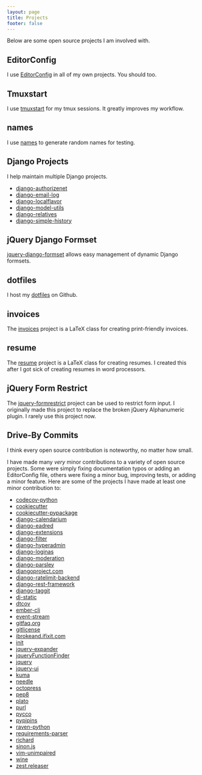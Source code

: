 ```yaml
---
layout: page
title: Projects
footer: false
---
```


Below are some open source projects I am involved with.

## EditorConfig

I use [EditorConfig][] in all of my own projects.  You should too.

## Tmuxstart

I use [tmuxstart][] for my tmux sessions.  It greatly improves my workflow.

## names

I use [names][] to generate random names for testing.

## Django Projects

I help maintain multiple Django projects.

- [django-authorizenet][]
- [django-email-log][]
- [django-localflavor][]
- [django-model-utils][]
- [django-relatives][]
- [django-simple-history][]

## jQuery Django Formset

[jquery-django-formset][] allows easy management of dynamic Django formsets.

## dotfiles

I host my [dotfiles][] on Github.

## invoices

The [invoices][] project is a LaTeX class for creating print-friendly invoices.

## resume

The [resume][] project is a LaTeX class for creating resumes.  I created this
after I got sick of creating resumes in word processors.

## jQuery Form Restrict

The [jquery-formrestrict][] project can be used to restrict form input.  I
originally made this project to replace the broken jQuery Alphanumeric plugin.
I rarely use this project now.

## Drive-By Commits

I think every open source contribution is noteworthy, no matter how small.

I have made many *very* minor contributions to a variety of open source projects.  Some were simply fixing documentation typos or adding an EditorConfig file, others were fixing a minor bug, improving tests, or adding a minor feature.  Here are some of the projects I have made at least one minor contribution to:

- [codecov-python][]
- [cookiecutter][]
- [cookiecutter-pypackage][]
- [django-calendarium][]
- [django-eadred][]
- [django-extensions][]
- [django-filter][]
- [django-hyperadmin][]
- [django-loginas][]
- [django-moderation][]
- [django-parsley][]
- [djangoproject.com][]
- [django-ratelimit-backend][]
- [django-rest-framework][]
- [django-taggit][]
- [dj-static][]
- [dtcov][]
- [ember-cli][]
- [event-stream][]
- [gitfaq.org][]
- [gitlicense][]
- [ibrokeand.ifixit.com][]
- [init][]
- [jquery-expander][]
- [jqueryFunctionFinder][]
- [jquery][]
- [jquery-ui][]
- [kuma][]
- [needle][]
- [octopress][]
- [pep8][]
- [plato][]
- [purl][]
- [pycco][]
- [pypipins][]
- [raven-python][]
- [requirements-parser][]
- [richard][]
- [sinon.js][]
- [vim-unimpaired][]
- [wine][]
- [zest.releaser][]

[jquery-django-formset]: https://github.com/treyhunner/jquery-django-formset
[dotfiles]: https://github.com/treyhunner/dotfiles
[django-authorizenet]: https://github.com/zen4ever/django-authorizenet
[django-email-log]: https://github.com/treyhunner/django-email-log
[django-relatives]: https://github.com/treyhunner/django-relatives
[django-model-utils]: https://github.com/carljm/django-model-utils
[django-localflavor]: https://github.com/django/django-localflavor
[django-simple-history]: https://github.com/treyhunner/django-simple-history
[EditorConfig]: http://editorconfig.org
[tmuxstart]: https://github.com/treyhunner/tmuxstart
[names]: https://github.com/treyhunner/names
[invoices]: https://github.com/treyhunner/invoices
[resume]: https://github.com/treyhunner/resume
[jquery-formrestrict]: https://github.com/treyhunner/jquery-formrestrict

[codecov-python]: https://github.com/codecov/codecov-python
[cookiecutter]: https://github.com/audreyr/cookiecutter
[cookiecutter-pypackage]: https://github.com/audreyr/cookiecutter-pypackage
[django-calendarium]: https://github.com/bitmazk/django-calendarium
[django-eadred]: https://github.com/willkg/django-eadred
[django-extensions]: https://github.com/django-extensions/django-extensions
[django-filter]: https://github.com/alex/django-filter
[django-hyperadmin]: https://github.com/zbyte64/django-hyperadmin
[django-loginas]: https://github.com/stochastic-technologies/django-loginas
[django-moderation]: https://github.com/dominno/django-moderation
[django-parsley]: https://github.com/agiliq/django-parsley
[djangoproject.com]: https://github.com/django/djangoproject.com
[django-ratelimit-backend]: https://github.com/brutasse/django-ratelimit-backend
[django-rest-framework]: https://github.com/tomchristie/django-rest-framework
[django-taggit]: https://github.com/alex/django-taggit
[dj-static]: https://github.com/kennethreitz/dj-static
[dtcov]: https://github.com/traff/dtcov
[ember-cli]: https://github.com/stefanpenner/ember-cli
[event-stream]: https://github.com/dominictarr/event-stream
[gitfaq.org]: https://github.com/jsoverson/gitfaq
[gitlicense]: https://github.com/kyleconroy/gitlicense
[ibrokeand.ifixit.com]: https://github.com/iFixit/itbrokeand.ifixit.com
[init]: https://github.com/use-init/init
[jquery-expander]: https://github.com/kswedberg/jquery-expander
[jqueryFunctionFinder]: https://github.com/herrwalter/jqueryFunctionsFinder
[jquery]: https://github.com/jquery/jquery
[jquery-ui]: https://github.com/jquery/jquery-ui
[kuma]: https://github.com/mozilla/kuma
[needle]: https://github.com/bfirsh/needle
[octopress]: https://github.com/imathis/octopress
[pep8]: https://github.com/jcrocholl/pep8
[plato]: https://github.com/es-analysis/plato
[purl]: https://github.com/codeinthehole/purl
[pycco]: https://github.com/fitzgen/pycco
[pypipins]: https://github.com/badges/pypipins
[raven-python]: https://github.com/getsentry/raven-python
[requirements-parser]: https://github.com/davidfischer/requirements-parser
[richard]: https://github.com/pyvideo/richard
[sinon.js]: https://github.com/cjohansen/sinon-web
[vim-unimpaired]: https://github.com/tpope/vim-unimpaired
[wine]: https://www.winehq.org/
[zest.releaser]: https://github.com/zestsoftware/zest.releaser
